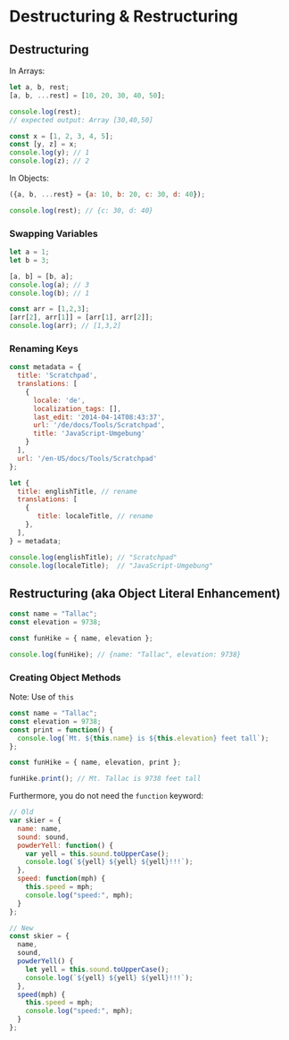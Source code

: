 # Destructuring & Restructuring

## Destructuring

In Arrays:

```javascript
let a, b, rest;
[a, b, ...rest] = [10, 20, 30, 40, 50];

console.log(rest);
// expected output: Array [30,40,50]
```



```javascript
const x = [1, 2, 3, 4, 5];
const [y, z] = x;
console.log(y); // 1
console.log(z); // 2
```



In Objects:

```javascript
({a, b, ...rest} = {a: 10, b: 20, c: 30, d: 40});

console.log(rest); // {c: 30, d: 40}
```



### Swapping Variables

```javascript
let a = 1;
let b = 3;

[a, b] = [b, a];
console.log(a); // 3
console.log(b); // 1

const arr = [1,2,3];
[arr[2], arr[1]] = [arr[1], arr[2]];
console.log(arr); // [1,3,2]
```



### Renaming Keys

```javascript
const metadata = {
  title: 'Scratchpad',
  translations: [
    {
      locale: 'de',
      localization_tags: [],
      last_edit: '2014-04-14T08:43:37',
      url: '/de/docs/Tools/Scratchpad',
      title: 'JavaScript-Umgebung'
    }
  ],
  url: '/en-US/docs/Tools/Scratchpad'
};

let {
  title: englishTitle, // rename
  translations: [
    {
       title: localeTitle, // rename
    },
  ],
} = metadata;

console.log(englishTitle); // "Scratchpad"
console.log(localeTitle);  // "JavaScript-Umgebung"
```



## Restructuring (aka Object Literal Enhancement)

```javascript
const name = "Tallac";
const elevation = 9738;

const funHike = { name, elevation };

console.log(funHike); // {name: "Tallac", elevation: 9738}
```



### Creating Object Methods

Note: Use of  `this`

```javascript
const name = "Tallac";
const elevation = 9738;
const print = function() {
  console.log(`Mt. ${this.name} is ${this.elevation} feet tall`);
};

const funHike = { name, elevation, print };

funHike.print(); // Mt. Tallac is 9738 feet tall
```



Furthermore, you do not need the `function` keyword:

```javascript
// Old
var skier = {
  name: name,
  sound: sound,
  powderYell: function() {
    var yell = this.sound.toUpperCase();
    console.log(`${yell} ${yell} ${yell}!!!`);
  },
  speed: function(mph) {
    this.speed = mph;
    console.log("speed:", mph);
  }
};

// New
const skier = {
  name,
  sound,
  powderYell() {
    let yell = this.sound.toUpperCase();
    console.log(`${yell} ${yell} ${yell}!!!`);
  },
  speed(mph) {
    this.speed = mph;
    console.log("speed:", mph);
  }
};
```

